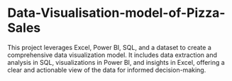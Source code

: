 # Data-Visualisation-model-of-Pizza-Sales
This project leverages Excel, Power BI, SQL, and a dataset to create a comprehensive data visualization model. It includes data extraction and analysis in SQL, visualizations in Power BI, and insights in Excel, offering a clear and actionable view of the data for informed decision-making.
